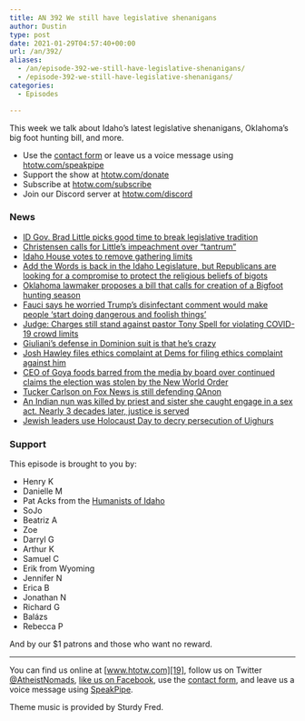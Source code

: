 ```yaml
---
title: AN 392 We still have legislative shenanigans
author: Dustin
type: post
date: 2021-01-29T04:57:40+00:00
url: /an/392/
aliases:
  - /an/episode-392-we-still-have-legislative-shenanigans/
  - /episode-392-we-still-have-legislative-shenanigans/
categories:
  - Episodes

---
```

<div id="buzzsprout-player-10552717"></div><script src="https://www.buzzsprout.com/1983601/10552717-392-we-still-have-legislative-shenanigans.js?container_id=buzzsprout-player-10552717&player=small" type="text/javascript" charset="utf-8"></script>

This week we talk about Idaho&#8217;s latest legislative shenanigans, Oklahoma&#8217;s big foot hunting bill, and more.

<!--more-->

 * Use the [contact form](https://htotw.com/contact) or leave us a voice message using [htotw.com/speakpipe][1]
 * Support the show at [htotw.com/donate][2]
 * Subscribe at [htotw.com/subscribe][3]
 * Join our Discord server at [htotw.com/discord][4]

### News

  * [ID Gov. Brad Little picks good time to break legislative tradition][5]
  *  [Christensen calls for Little&#8217;s impeachment over &#8220;tantrum&#8221;][6]
  *  [Idaho House votes to remove gathering limits][7]
  *  [Add the Words is back in the Idaho Legislature, but Republicans are looking for a compromise to protect the religious beliefs of bigots][8]
  *  [Oklahoma lawmaker proposes a bill that calls for creation of a Bigfoot hunting season][9]
  *  [Fauci says he worried Trump&#8217;s disinfectant comment would make people &#8216;start doing dangerous and foolish things&#8217;][10]
  *  [Judge: Charges still stand against pastor Tony Spell for violating COVID-19 crowd limits][11]
  *  [Giuliani&#8217;s defense in Dominion suit is that he&#8217;s crazy][12]
  * [Josh Hawley files ethics complaint at Dems for filing ethics complaint against him][13]
  * [CEO of Goya foods barred from the media by board over continued claims the election was stolen by the New World Order][14]
  * [Tucker Carlson on Fox News is still defending QAnon][15]
  *  [An Indian nun was killed by priest and sister she caught engage in a sex act. Nearly 3 decades later, justice is served][16]
  *  [Jewish leaders use Holocaust Day to decry persecution of Uighurs][17]

### Support

This episode is brought to you by:

  * Henry K
  * Danielle M
  * Pat Acks from the [Humanists of Idaho][18]
  * SoJo
  * Beatriz A
  * Zoe
  * Darryl G
  * Arthur K
  * Samuel C
  * Erik from Wyoming
  * Jennifer N
  * Erica B
  * Jonathan N
  * Richard G
  * Balázs
  * Rebecca P

And by our $1 patrons and those who want no reward.

* * *

You can find us online at [www.htotw.com][19], follow us on Twitter [@AtheistNomads][20], [like us on Facebook][21], use the [contact form](https://htotw.com/contact), and leave us a voice message using [SpeakPipe][1].

Theme music is provided by Sturdy Fred.

 [1]: https://htotw.com/speakpipe
 [2]: https://htotw.com/donate
 [3]: https://htotw.com/subscribe
 [4]: https://htotw.com/discord
 [5]: https://www.idahostatesman.com/article248701765.html
 [6]: https://idahonews.com/news/local/idaho-lawmaker-calls-gov-littles-speech-a-tantrum-says-hes-committed-to-impeachment
 [7]: https://www.idahopress.com/eyeonboise/house-votes-to-remove-all-covid-19-gathering-limits-statewide-link-to-my-full-story/article_672247a5-ea73-52fe-b92f-293361de5b5d.html
 [8]: https://www.ktvb.com/article/news/local/208/add-the-words-legislation-idaho/277-479d4d7e-3490-411b-af68-1db7bf7a3788
 [9]: https://www.cnn.com/2021/01/25/us/oklahoma-lawmaker-bigfoot-hunting-season-bill-trnd/index.html
 [10]: https://www.cnn.com/2021/01/25/politics/fauci-trump-covid-19-cnntv/index.html
 [11]: https://www.brproud.com/news/local-news/judge-charges-still-stand-against-pastor-tony-spell-for-violating-covid-19-crowd-limits/
 [12]: https://www.newsweek.com/rudy-giuliani-warns-dominion-against-lawsuit-im-crazy-guy-i-really-am-just-really-crazy-1564341
 [13]: https://www.rawstory.com/josh-hawley-2650127173/
 [14]: https://www.rawstory.com/trump-goya/
 [15]: https://www.rawstory.com/qanon-fox-news/
 [16]: https://www.cnn.com/2021/01/23/asia/sister-abhaya-murder-intl-dst-hnk/index.html
 [17]: https://www.theguardian.com/world/2021/jan/24/jewish-leaders-use-holocaust-day-to-decry-persecution-of-uighurs
 [18]: https://www.humanistsofidaho.org/
 [19]: https://www.htotw.com/
 [20]: https://htotw.com/twitter
 [21]: https://htotw.com/facebook